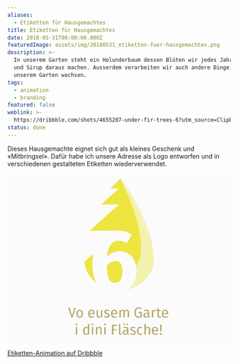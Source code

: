```yaml
---
aliases:
  - Etiketten für Hausgemachtes
title: Etiketten für Hausgemachtes
date: 2018-05-31T00:00:00.000Z
featuredImage: assets/img/20180531_etiketten-fuer-hausgemachtes.png
description: >-
  In unserem Garten steht ein Holunderbaum dessen Blüten wir jedes Jahr ernten
  und Sirup daraus machen. Ausserdem verarbeiten wir auch andere Dinge, die in
  unserem Garten wachsen.
tags:
  - animation
  - branding
featured: false
weblink: >-
  https://dribbble.com/shots/4655287-under-fir-trees-6?utm_source=Clipboard_Shot&utm_campaign=pixelstrolch&utm_content=under%20fir%20trees%206&utm_medium=Social_Share
status: done
---
```

Dieses Hausgemachte eignet sich gut als kleines Geschenk und «Mitbringsel». Dafür habe ich unsere Adresse als Logo entworfen und in verschiedenen gestalteten Etiketten wiederverwendet.

![Kreierte Etiketten. Gif-Animation.](assets/img/20180531_etiketten-fuer-hausgemachtes_1.gif)

[Etiketten-Animation auf Dribbble](https://dribbble.com/shots/4655287-under-fir-trees-6?utm_source=Clipboard_Shot&utm_campaign=pixelstrolch&utm_content=under%20fir%20trees%206&utm_medium=Social_Share)
